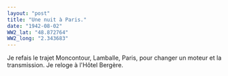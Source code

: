 ```yaml
---
layout: "post"
title: "Une nuit à Paris."
date: "1942-08-02"
WW2_lat: "48.872764"
WW2_long: "2.343683"
---
```


Je refais le trajet Moncontour, Lamballe, Paris, pour changer un moteur et la transmission. Je reloge à l'Hôtel Bergère.


<div class="histoire"></div>

<div class="commentaire"></div>